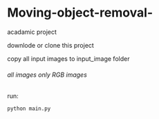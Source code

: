 # Moving-object-removal-
acadamic project

downlode or clone this project

copy all input images to input_image folder
 ###### all images only RGB images

run:

    python main.py
